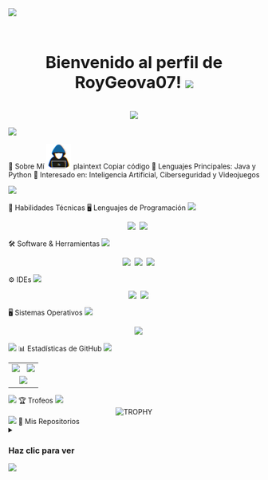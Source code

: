 <!--horizontal divider(gradiant)--> <img src="https://user-images.githubusercontent.com/73097560/115834477-dbab4500-a447-11eb-908a-139a6edaec5c.gif"> <h3 align="center"> <summary><h1 style="display: inline-block">Bienvenido al perfil de RoyGeova07! <img src="https://media.giphy.com/media/hvRJCLFzcasrR4ia7z/giphy.gif" width="28"></h1> </h3> <p align="center"> <a href="https://github.com/RoyGeova07"> <img src="https://readme-typing-svg.herokuapp.com/?color=%2336BCF7&center=true&vCenter=true&lines=Hola+%2C+bienvenido+a+mi+Github+<3;Me+llamo+Roy;Me+conocen+como+RoyGeova07;Soy+estudiante+universitario;Estudio+Ing.+en+CDIA"> </a> </p> <!--horizontal divider(gradiant)--> <img src="https://user-images.githubusercontent.com/73097560/115834477-dbab4500-a447-11eb-908a-139a6edaec5c.gif">
📝 Sobre Mí <img src="https://github.com/0xAbdulKhalid/0xAbdulKhalid/raw/main/assets/mdImages/about_me.gif" width="50px">
plaintext
Copiar código
🌟 Lenguajes Principales: Java y Python
🚩 Interesado en: Inteligencia Artificial, Ciberseguridad y Videojuegos 
<!--horizontal divider(gradiant)--> <img src="https://user-images.githubusercontent.com/73097560/115834477-dbab4500-a447-11eb-908a-139a6edaec5c.gif">
🚀 Habilidades Técnicas
🖥️ Lenguajes de Programación <img src="https://media2.giphy.com/media/QssGEmpkyEOhBCb7e1/giphy.gif?cid=ecf05e47a0n3gi1bfqntqmob8g9aid1oyj2wr3ds3mg700bl&rid=giphy.gif" width="32px">
<p align="center"> &emsp; <img src="https://img.shields.io/badge/python-3670A0?style=for-the-badge&logo=python&logoColor=ffdd54"/>&nbsp; <img src="https://img.shields.io/badge/java-%23ED8B00.svg?style=for-the-badge&logo=java&logoColor=white"/>&nbsp; </p>
🛠️ Software & Herramientas <img src="https://github.com/Espectro223/Imagenes/blob/main/Programming_Languages.gif?raw=true" width="32px">
<p align="center"> &emsp; <img src="https://img.shields.io/badge/git-%23E34F26.svg?style=for-the-badge&logo=git&logoColor=white"/>&nbsp; <img src="https://img.shields.io/badge/github-%23000000.svg?style=for-the-badge&logo=github&logoColor=white"/>&nbsp; <img src="https://img.shields.io/badge/Canva-%2300C4CC.svg?style=for-the-badge&logo=Canva&logoColor=white"/> </p>
⚙️ IDEs <img src="https://github.com/Espectro223/Imagenes/blob/main/dplnews_inteligencia-artificial_mc100921.gif?raw=true" width="32px">
<p align="center"> &emsp; <img src="https://img.shields.io/badge/Visual%20Studio%20Code-0078D6?style=for-the-badge&logo=visual-studio-code&logoColor=white"/>&nbsp; <img src="https://img.shields.io/badge/apache-%23D42029.svg?style=for-the-badge&logo=apache&logoColor=white"/> </p>
🖥️ Sistemas Operativos <img src="https://github.com/Espectro223/Imagenes/blob/main/IDEs.gif?raw=true" width="32px">
<p align="center"> &emsp; <img src="https://img.shields.io/badge/windows-0078D6?style=for-the-badge&logo=windows&logoColor=white"/> </p> <!--horizontal divider(gradiant)--> <img src="https://user-images.githubusercontent.com/73097560/115834477-dbab4500-a447-11eb-908a-139a6edaec5c.gif">
📊 Estadísticas de GitHub <img src="https://github.com/7oSkaaa/7oSkaaa/blob/main/Images/Statistics.gif?raw=true" width="32px">
<table align="center"> <tr> <td align="center"> <img src="https://github-readme-stats.vercel.app/api?username=RoyGeova07&theme=dark&show_icons=true&count_private=true" /> </td> <td align="center"> <img src="https://github-readme-streak-stats.herokuapp.com/?user=RoyGeova07&theme=dark&hide_border=false" /> </td> </tr> <tr> <td colspan="2" align="center"> <img src="https://github-readme-stats-anuraghazra1.vercel.app/api/top-langs/?username=RoyGeova07&theme=dark&hide_border=false&langs_count=10"/> </td> </tr> </table> <!--horizontal divider(gradiant)--> <img src="https://user-images.githubusercontent.com/73097560/115834477-dbab4500-a447-11eb-908a-139a6edaec5c.gif">
🏆 Trofeos <img src="https://github.com/7oSkaaa/7oSkaaa/blob/main/Images/Statistics.gif?raw=true" width="32px">
<div align="center"> <img src="https://github-profile-trophy.vercel.app/?username=RoyGeova07&theme=radical&row=1&column=7&margin-w=15&margin-h=15&no-bg=true" alt="TROPHY" /> </div> <!--horizontal divider(gradiant)--> <img src="https://user-images.githubusercontent.com/73097560/115834477-dbab4500-a447-11eb-908a-139a6edaec5c.gif">
📂 Mis Repositorios
<details> <summary><h3>Haz clic para ver</h3></summary> <div align="center"> <a href="https://github.com/RoyGeova07/PracticaVacacionesProgra2"> <img src="https://github-readme-stats.vercel.app/api/pin/?username=RoyGeova07&repo=PracticaVacacionesProgra2&theme=tokyonight" alt="Practica Vacaciones Progra2" /> </a> <a href="https://github.com/RoyGeova07/EjerciciosDePractica_Umana_Roy"> <img src="https://github-readme-stats.vercel.app/api/pin/?username=RoyGeova07&repo=EjerciciosDePractica_Umana_Roy&theme=tokyonight" alt="Ejercicios De Practica Umana Roy" /> </a> <a href="https://github.com/RoyGeova07/Florecita"> <img src="https://github-readme-stats.vercel.app/api/pin/?username=RoyGeova07&repo=Florecita&theme=tokyonight" alt="Florecita" /> </a> <a href="https://github.com/RoyGeova07/Umana_Roy_Proyecto1"> <img src="https://github-readme-stats.vercel.app/api/pin/?username=RoyGeova07&repo=Umana_Roy_Proyecto1&theme=tokyonight" alt="Umana Roy Proyecto 1" /> </a> <a href="https://github.com/RoyGeova07/Laboratorio1_Q2"> <img src="https://github-readme-stats.vercel.app/api/pin/?username=RoyGeova07&repo=Laboratorio1_Q2&theme=tokyonight" alt="Laboratorio 1 Q2" /> </a> <a href="https://github.com/RoyGeova07/Roy_Proyecto2_Twitter_Q3"> <img src="https://github-readme-stats.vercel.app/api/pin/?username=RoyGeova07&repo=Roy_Proyecto2_Twitter_Q3&theme=tokyonight" alt="Proyecto 2 Twitter Q3" /> </a> </div> </details> <!--horizontal divider(gradiant)--> <img src="https://user-images.githubusercontent.com/73097560/115834477-dbab4500-a447-11eb-908a-139a6edaec5c.gif">



